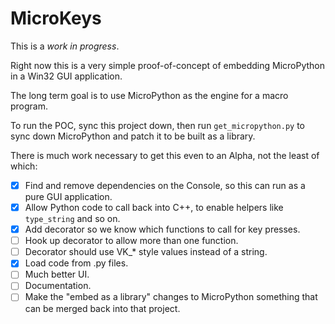# MicroKeys

This is a *work in progress*.

Right now this is a very simple proof-of-concept of embedding MicroPython in a Win32 GUI application.

The long term goal is to use MicroPython as the engine for a macro program.

To run the POC, sync this project down, then run `get_micropython.py` to sync down MicroPython and patch it to be built as a library.

There is much work necessary to get this even to an Alpha, not the least of which:

- [x] Find and remove dependencies on the Console, so this can run as a pure GUI application.
- [x] Allow Python code to call back into C++, to enable helpers like `type_string` and so on.
- [x] Add decorator so we know which functions to call for key presses.
- [ ] Hook up decorator to allow more than one function.
- [ ] Decorator should use VK_* style values instead of a string.
- [x] Load code from .py files.
- [ ] Much better UI.
- [ ] Documentation.
- [ ] Make the "embed as a library" changes to MicroPython something that can be merged back into that project.
